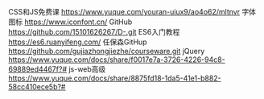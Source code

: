 CSS和JS免费课 https://www.yuque.com/youran-uiux9/ao4o62/mltnvr
字体图标      https://www.iconfont.cn/
GitHub      https://github.com/15101626267/D-.git
ES6入门教程  https://es6.ruanyifeng.com/
任保森GitHup https://github.com/gujiazhongjiezhe/courseware.git
jQuery      https://www.yuque.com/docs/share/f0017e7a-3726-4226-94c8-69889ed4467f?#
js-web高级  https://www.yuque.com/docs/share/8875fd18-1da5-41e1-b882-58cc410ece5b?# 